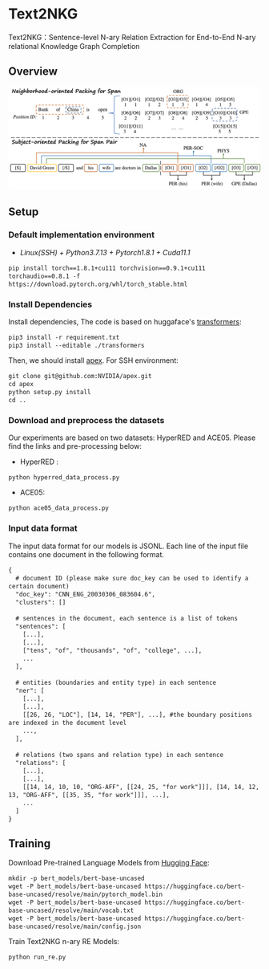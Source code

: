 # Text2NKG
Text2NKG：Sentence-level N-ary Relation Extraction for End-to-End N-ary relational Knowledge Graph Completion

## Overview
![](./figs/overview.jpg)

<!-- In this work, we present a novel span representation approach, named Packed Levitated Markers,  to consider the dependencies between the spans (pairs) by strategically packing the markers in the encoder. Our approach is evaluated on two typical span (pair) representation tasks:

1. Named Entity Recognition (NER): Adopt a group packing strategy for enabling our model to process massive spans together to consider their dependencies with limited resources.

2. Relation Extraction (RE): Adopt a subject-oriented packing strategy for packing each subject and all its objects into an instance to model the dependencies between the same-subject span pairs

Please find more details of this work in our paper. -->


## Setup

### Default implementation environment

* *Linux(SSH) + Python3.7.13 + Pytorch1.8.1 + Cuda11.1*

```
pip install torch==1.8.1+cu111 torchvision==0.9.1+cu111 torchaudio==0.8.1 -f https://download.pytorch.org/whl/torch_stable.html
```

### Install Dependencies

Install dependencies, The code is based on huggaface's [transformers](https://github.com/huggingface/transformers):
```
pip3 install -r requirement.txt
pip3 install --editable ./transformers
```
Then, we should install [apex](https://github.com/NVIDIA/apex). For SSH environment:
```
git clone git@github.com:NVIDIA/apex.git
cd apex
python setup.py install
cd ..
```

### Download and preprocess the datasets
Our experiments are based on two datasets: HyperRED and ACE05. Please find the links and pre-processing below:
* HyperRED : 
```
python hyperred_data_process.py
```
* ACE05: 
```
python ace05_data_process.py
```

### Input data format

The input data format for our models is JSONL. Each line of the input file contains one document in the following format.
```
{
  # document ID (please make sure doc_key can be used to identify a certain document)
  "doc_key": "CNN_ENG_20030306_083604.6",
  "clusters": []

  # sentences in the document, each sentence is a list of tokens
  "sentences": [
    [...],
    [...],
    ["tens", "of", "thousands", "of", "college", ...],
    ...
  ],

  # entities (boundaries and entity type) in each sentence
  "ner": [
    [...],
    [...],
    [[26, 26, "LOC"], [14, 14, "PER"], ...], #the boundary positions are indexed in the document level
    ...,
  ],

  # relations (two spans and relation type) in each sentence
  "relations": [
    [...],
    [...],
    [[14, 14, 10, 10, "ORG-AFF", [[24, 25, "for work"]]], [14, 14, 12, 13, "ORG-AFF", [[35, 35, "for work"]]], ...],
    ...
  ]
}
```
<!-- 
### Trained Models
We release our trained n-ary RE models on HyperRED and ACE datasets on [Google Drive](https://drive.google.com/drive/folders/1k_Nt_DeKRKIRd2sM766j538b1JhYm4-H?usp=sharing). 

When processing end-to-end n-ary relational knowledge graph completion, we use PL-Marker trained NER models on [Google Drive](https://drive.google.com/drive/folders/1k_Nt_DeKRKIRd2sM766j538b1JhYm4-H?usp=sharing) and our Text2NKG trained n-ary RE models.  
-->

## Training
Download Pre-trained Language Models from [Hugging Face](https://huggingface.co/): 
```
mkdir -p bert_models/bert-base-uncased
wget -P bert_models/bert-base-uncased https://huggingface.co/bert-base-uncased/resolve/main/pytorch_model.bin
wget -P bert_models/bert-base-uncased https://huggingface.co/bert-base-uncased/resolve/main/vocab.txt
wget -P bert_models/bert-base-uncased https://huggingface.co/bert-base-uncased/resolve/main/config.json
```

Train Text2NKG n-ary RE Models:
```
python run_re.py
```
<!-- 
## N-ary RE Evaluation
The following commands can be used to run our pre-trained models on HyperRED.

Evaluate the Text2NKG n-ary RE model:

```
CUDA_VISIBLE_DEVICES=0  python3  run_re.py  --model_type bertsub  \
    --model_name_or_path  ../bert_models/scibert-uncased  --do_lower_case  \
    --data_dir scierc  \
    --learning_rate 2e-5  --num_train_epochs 10  --per_gpu_train_batch_size  8  --per_gpu_eval_batch_size 16  --gradient_accumulation_steps 1  \
    --max_seq_length 256  --max_pair_length 16  --save_steps 2500  \
    --do_eval  --evaluate_during_training   --eval_all_checkpoints  --eval_logsoftmax  \
    --fp16   \
    --test_file sciner_models/sciner-scibert/ent_pred_test.json  \
    --use_ner_results \
    --output_dir scire_models/scire-scibert
```

## F1 scores of N-ary RE tasks

| Model | HyperRED | ACE05 |
| :-----| :----: | :----: |
| TabelFilling | - | - |
| PURE | - | - |
| PL-Marker | - | - |
| CubeRE | - | - |
| Text2NKG | - | - |


## End-to-End n-ary relational KG completion
The following commands can be used to run PL-Marker pre-trained models on HyperRED.

Process the NER model:
```
CUDA_VISIBLE_DEVICES=0  python3  run_acener.py  --model_type bertspanmarker  \
    --model_name_or_path  ../bert_models/scibert-uncased  --do_lower_case  \
    --data_dir scierc  \
    --learning_rate 2e-5  --num_train_epochs 50  --per_gpu_train_batch_size  8  --per_gpu_eval_batch_size 16  --gradient_accumulation_steps 1  \
    --max_seq_length 512  --save_steps 2000  --max_pair_length 256  --max_mention_ori_length 8    \
    --do_eval  --evaluate_during_training   --eval_all_checkpoints  \
    --fp16  --seed 42  --onedropout  --lminit  \
    --train_file train.json --dev_file dev.json --test_file test.json  \
    --output_dir sciner_models/sciner-scibert  --overwrite_output_dir  --output_results
```

We need the ner result `ent_pred_test.json` from the NER model with `--output_results`. Then we process the RE model:
```
CUDA_VISIBLE_DEVICES=0  python3  run_re.py  --model_type bertsub  \
    --model_name_or_path  ../bert_models/scibert-uncased  --do_lower_case  \
    --data_dir scierc  \
    --learning_rate 2e-5  --num_train_epochs 10  --per_gpu_train_batch_size  8  --per_gpu_eval_batch_size 16  --gradient_accumulation_steps 1  \
    --max_seq_length 256  --max_pair_length 16  --save_steps 2500  \
    --do_eval  --evaluate_during_training   --eval_all_checkpoints  --eval_logsoftmax  \
    --fp16   \
    --test_file sciner_models/sciner-scibert/ent_pred_test.json  \
    --use_ner_results \
    --output_dir scire_models/scire-scibert
```
Here,  `--use_ner_results` denotes using the original entity type predicted by NER models.




## Citation
If you use our code in your research, please cite our work:
```bibtex
@inproceedings{ye2022plmarker,
  author    = {Deming Ye and
               Yankai Lin and
               Peng Li and
               Maosong Sun},
  editor    = {Smaranda Muresan and
               Preslav Nakov and
               Aline Villavicencio},
  title     = {Packed Levitated Marker for Entity and Relation Extraction},
  booktitle = {Proceedings of the 60th Annual Meeting of the Association for Computational
               Linguistics (Volume 1: Long Papers), {ACL} 2022, Dublin, Ireland,
               May 22-27, 2022},
  pages     = {4904--4917},
  publisher = {Association for Computational Linguistics},
  year      = {2022},
  url       = {https://aclanthology.org/2022.acl-long.337},
  timestamp = {Wed, 18 May 2022 15:21:43 +0200},
  biburl    = {https://dblp.org/rec/conf/acl/YeL0S22.bib},
  bibsource = {dblp computer science bibliography, https://dblp.org}
}
``` -->
